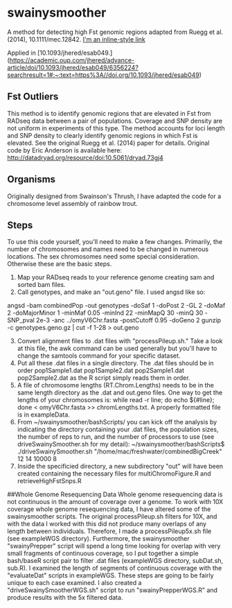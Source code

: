 # swainysmoother
A method for detecting high Fst genomic regions adapted from Ruegg et al. (2014), 10.1111/mec.12842. 
[I'm an inline-style link](https://www.google.com)


Applied in [10.1093/jhered/esab049.] (https://academic.oup.com/jhered/advance-article/doi/10.1093/jhered/esab049/6356224?searchresult=1#:~:text=https%3A//doi.org/10.1093/jhered/esab049)



## Fst Outliers
This method is to identify genomic regions that are elevated in Fst from RADseq data between a pair of populations. Coverage and SNP density are not uniform in experiments of this type. The method accounts for loci length and SNP density to clearly identify genomic regions in which Fst is elevated. See the original Ruegg et al. (2014) paper for details. Original code by Eric Anderson is available here: http://datadryad.org/resource/doi:10.5061/dryad.73gj4

## Organisms
Originally designed from Swainson's Thrush, I have adapted the code for a chromosome level assembly of rainbow trout. 

## Steps
To use this code yourself, you'll need to make a few changes. Primarily, the number of chromosomes and names need to be changed in numerous locations. The sex chromosomes need some special consideration. Otherwise these are the basic steps.

1. Map your RADseq reads to your reference genome creating sam and sorted bam files.
2. Call genotypes, and make an "out.geno" file. I used angsd like so:

angsd -bam combinedPop -out genotypes -doSaf 1 -doPost 2 -GL 2 -doMaf 2 -doMajorMinor 1 -minMaf 0.05 -minInd 22 -minMapQ 30 -minQ 30 -SNP_pval 2e-3 -anc ../omyV6Chr.fasta  -postCutoff 0.95 -doGeno 2
gunzip -c genotypes.geno.gz | cut -f 1-28 > out.geno


3. Convert alignment files to .dat files with "processPileup.sh." Take a look at this file, the awk command can be used generally but you'll have to change the samtools command for your specific dataset.
4. Put all these .dat files in a single directory. The .dat files should be in order pop1Sample1.dat pop1Sample2.dat pop2Sample1.dat pop2Sample2.dat as the R script simply reads them in order.
5. A file of chromosome lengths (RT.Chrom.Lengths) needs to be in the same length directory as the .dat and out.geno files. One way to get the lengths of your chromosomes is: while read -r line; do echo ${#line}; done < omyV6Chr.fasta >> chromLengths.txt. A properly formatted file is in exampleData.
6. From ~/swainysmoother/bashScripts/ you can kick off the analysis by indicating the directory containing your .dat files, the population sizes, the number of reps to run, and the number of processors to use (see driveSwainySmoother.sh for my detail):
~/swainysmoother/bashScripts$ ./driveSwainySmoother.sh "/home/mac/freshwater/combinedBigCreek" 12 14 10000 8
7. Inside the specificied directory, a new subdirectory "out" will have been created containing the necessary files for multiChromoFigure.R and retrieveHighFstSnps.R

##Whole Genome Resequencing Data
Whole genome resequencing data is not continuous in the amount of coverage over a genome. To work with 10X coverage whole genome resequencing data, I have altered some of the swainysmoother scripts. The original processPileup.sh filters for 10X, and with the data I worked with this did not produce many overlaps of any length between individuals. Therefore, I made a processPileup5x.sh file (see exampleWGS directory). Furthermore, the swainysmoother "swainyPrepper" script will spend a long time looking for overlap with very small fragments of continuous coverage, so I put together a simple bash/baseR script pair to filter .dat files (exampleWGS directory, subDat.sh, sub.R). I examined the length of segments of continuous coverage with the "evaluateDat" scripts in exampleWGS. These steps are going to be fairly unique to each case examined. I also created a "driveSwainySmootherWGS.sh" script to run "swainyPrepperWGS.R" and produce results with the 5x filtered data.



